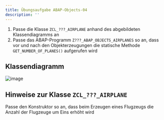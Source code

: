 ```yaml
---
title: Übungsaufgabe ABAP-Objects-04
description: ''
---
```


1. Passe die Klasse `ZCL_???_AIRPLANE` anhand des abgebildeten Klassendiagramms an
2. Passe das ABAP-Programm `Z???_ABAP_OBJECTS_AIRPLANES` so an, dass vor und nach den Objekterzeugungen die statische Methode `GET_NUMBER_OF_PLANES()` aufgerufen wird

## Klassendiagramm
![image](https://user-images.githubusercontent.com/47243617/204771548-56682d71-eb59-4528-8168-f63c82de3ac7.png)

## Hinweise zur Klasse `ZCL_???_AIRPLANE`
Passe den Konstruktor so an, dass beim Erzeugen eines Flugzeugs die Anzahl der Flugzeuge um Eins erhöht wird

